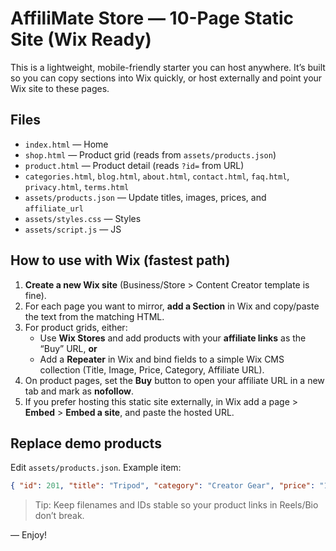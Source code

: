 
# AffiliMate Store — 10-Page Static Site (Wix Ready)

This is a lightweight, mobile-friendly starter you can host anywhere. It’s built so you can copy sections into Wix quickly, or host externally and point your Wix site to these pages.

## Files
- `index.html` — Home
- `shop.html` — Product grid (reads from `assets/products.json`)
- `product.html` — Product detail (reads `?id=` from URL)
- `categories.html`, `blog.html`, `about.html`, `contact.html`, `faq.html`, `privacy.html`, `terms.html`
- `assets/products.json` — Update titles, images, prices, and `affiliate_url`
- `assets/styles.css` — Styles
- `assets/script.js` — JS

## How to use with Wix (fastest path)
1. **Create a new Wix site** (Business/Store > Content Creator template is fine).
2. For each page you want to mirror, **add a Section** in Wix and copy/paste the text from the matching HTML.
3. For product grids, either:
   - Use **Wix Stores** and add products with your **affiliate links** as the “Buy” URL, **or**
   - Add a **Repeater** in Wix and bind fields to a simple Wix CMS collection (Title, Image, Price, Category, Affiliate URL).
4. On product pages, set the **Buy** button to open your affiliate URL in a new tab and mark as **nofollow**.
5. If you prefer hosting this static site externally, in Wix add a page > **Embed** > **Embed a site**, and paste the hosted URL.

## Replace demo products
Edit `assets/products.json`. Example item:
```json
{ "id": 201, "title": "Tripod", "category": "Creator Gear", "price": "1,199", "badge": "New", "image": "assets/img/your-tripod.jpg", "affiliate_url": "https://your-aff-link", "description": "Solid starter tripod." }
```

> Tip: Keep filenames and IDs stable so your product links in Reels/Bio don’t break.

— Enjoy!
